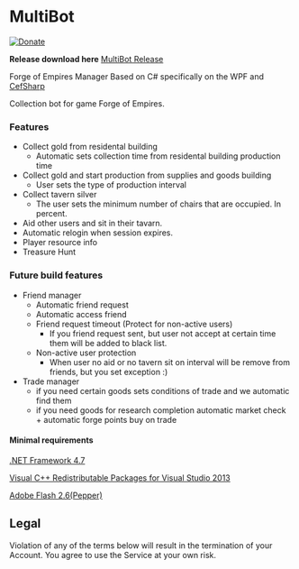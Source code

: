 # MultiBot
[![Donate](https://img.shields.io/badge/Donate-PayPal-green.svg)](https://www.paypal.com/cgi-bin/webscr?cmd=_donations&business=VX28FMAVDBV9E&lc=CZ&item_name=Inferius&item_number=FoE%20Bot&currency_code=USD&bn=PP%2dDonationsBF%3abtn_donate_SM%2egif%3aNonHosted)

**Release download here**
[MultiBot Release](http://dl.michalosoft.cz/subdomains/dl/MultiBot/Release/)

Forge of Empires Manager
Based on C# specifically on the WPF and [CefSharp](https://github.com/cefsharp/CefSharp)

Collection bot for game Forge of Empires.

### Features
* Collect gold from residental building
  * Automatic sets collection time from residental building production time
* Collect gold and start production from supplies and goods building
  * User sets the type of production interval
* Collect tavern silver
  * The user sets the minimum number of chairs that are occupied. In percent.
* Aid other users and sit in their tavarn.
* Automatic relogin when session expires.
* Player resource info
* Treasure Hunt

### Future build features
* Friend manager
  * Automatic friend request
  * Automatic access friend
  * Friend request timeout (Protect for non-active users)
    * If you friend request sent, but user not accept at certain time them will be added to black list.
  * Non-active user protection
    * When user no aid or no tavern sit on interval will be remove from friends, but you set exception :)
* Trade manager
  * if you need certain goods sets conditions of trade and we automatic find them
  * if you need goods for research completion automatic market check + automatic forge points buy on trade

#### Minimal requirements
[.NET Framework 4.7](https://www.microsoft.com/en-us/download/details.aspx?id=55170)

[Visual C++ Redistributable Packages for Visual Studio 2013](http://www.microsoft.com/en-us/download/details.aspx?id=40784)

[Adobe Flash 2.6(Pepper)](http://dl.michalosoft.cz/subdomains/dl/MultiBot/Release/flashplayer26pp_fa_install.exe)

## Legal
Violation of any of the terms below will result in the termination of your Account. You agree to use the Service at your own risk.
